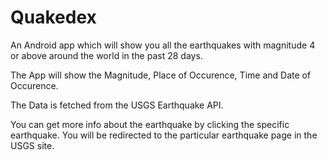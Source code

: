 # Quakedex

An Android app which will show you all the earthquakes with magnitude 4 or above around the world in the past 28 days. 

The App will show the Magnitude, Place of Occurence, Time and Date of Occurence. 

The Data is fetched from the USGS Earthquake API. 

You can get more info about the earthquake by clicking the specific earthquake. You will be redirected to the particular earthquake page in the USGS site. 
